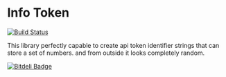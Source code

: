 # Info Token 

[![Build Status](https://travis-ci.org/tothimre/hashids_timestamp_salt.png?branch=master)](https://travis-ci.org/flyingwhale/poc)

This library perfectly capable to create api token identifier strings that can store a set of numbers. and from outside it looks completely random.


[![Bitdeli Badge](https://d2weczhvl823v0.cloudfront.net/tothimre/info_token/trend.png)](https://bitdeli.com/free "Bitdeli Badge")

